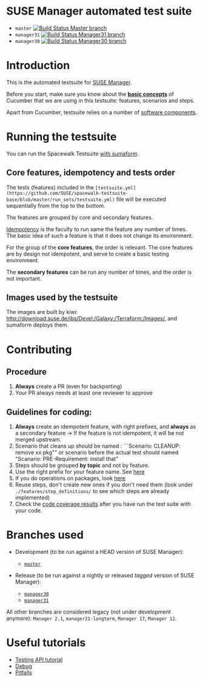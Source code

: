 # SUSE Manager automated test suite

* `master`
[![Build Status Master branch](https://travis-ci.org/SUSE/spacewalk-testsuite-base.svg?branch=master)](https://travis-ci.org/SUSE/spacewalk-testsuite-base)
* `manager31`
[![Build Status Manager31 branch](https://travis-ci.org/SUSE/spacewalk-testsuite-base.svg?branch=manager31)](https://travis-ci.org/SUSE/spacewalk-testsuite-base)
* `manager30`
[![Build Status Manager30 branch](https://travis-ci.org/SUSE/spacewalk-testsuite-base.svg?branch=manager30)](https://travis-ci.org/SUSE/spacewalk-testsuite-base)


# Introduction

This is the automated testsuite for [SUSE Manager](https://www.suse.com/products/suse-manager/).

Before you start, make sure you know about the [**basic concepts**](https://cucumber.io/docs/reference) of Cucumber that we are using in this testsuite: features, scenarios and steps.

Apart from Cucumber, testsuite relies on a number of [software components](docs/software-components.md).


# Running the testsuite

You can run the Spacewalk Testsuite [with sumaform](https://github.com/moio/sumaform/blob/master/README_ADVANCED.md#cucumber-testsuite).

## Core features, idempotency and tests order

The tests (features) included in the `[testsuite.yml](https://github.com/SUSE/spacewalk-testsuite-base/blob/master/run_sets/testsuite.yml)` file will be executed sequentially from the top to the bottom.

The features are grouped by core and secondary features.

[Idempotency](docs/idempotency.md) is the faculty to run same the feature any number of times. The basic idea of such a feature is that it does not change its environment.

For the group of the **core features**, the order is relevant. The core features are by design not idempotent, and serve to create a basic testing environment.

The **secondary features** can be run any number of times, and the order is not important.

## Images used by the testsuite

The images are built by kiwi: http://download.suse.de/ibs/Devel:/Galaxy:/Terraform:/Images/, and sumaform deploys them.


# Contributing

## Procedure

1.  **Always** create a PR (even for backporting)
2. Your PR always needs at least one reviewer to approve

## Guidelines for coding:

1.  **Always** create an idempotent feature, with right prefixes, and **always** as a secondary feature
   -> If the feature is not idempotent, it will be not merged upstream.
2. Scenario that cleans up should be named : ```Scenario: CLEANUP: remove xx pkg""
   or scenario before the actual test should named "Scanario: PRE-Requirement: install that"
3. Steps should be grouped **by topic** and not by feature.
4. Use the right prefix for your feature name. See [here](run_sets/testsuite.yml)
5. If you do operations on packages, look [here](docs/Patches_test.md)
6. Reuse steps, don't create new ones if you don't need them (look under `./features/step_definitions/` to see which steps are already implemented)
7. Check the [code coverage results](docs/codecoverage.md) after you have run the test suite with your code.


# Branches used

* Development (to be run against a HEAD version of SUSE Manager):

  * [`master`](https://github.com/SUSE/spacewalk-testsuite-base)

* Release (to be run against a nightly or released *tagged* version of SUSE Manager):
  * [`manager30`](https://github.com/SUSE/spacewalk-testsuite-base/tree/manager30)
  * [`manager31`](https://github.com/SUSE/spacewalk-testsuite-base/tree/manager31)

All other branches are considered legacy (not under development anymore): `Manager 2.1`, `manager21-longterm`, `Manager 17`, `Manager 12`.


# Useful tutorials

* [Testing API tutorial](docs/api-call.md)
* [Debug](docs/Debug.md)
* [Pitfalls](docs/Pitfalls-test.md)
